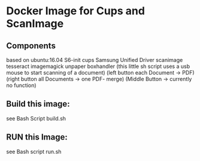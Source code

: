 # Docker Image for Cups and ScanImage

## Components
based on ubuntu:16.04
S6-init 
cups 
Samsung Unified Driver
scanimage
tesseract
imagemagick
unpaper
boxhandler (this little sh script uses a usb mouse to start scanning of a document)
(left button each Document -> PDF) 
(right button all Documents -> one PDF- merge)
(Middle Button -> currently no function)

## Build this image:
see Bash Script build.sh

## RUN this Image:
see Bash script run.sh


